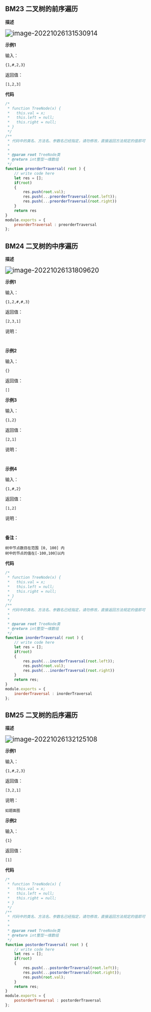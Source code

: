 ## **BM23** **二叉树的前序遍历**

**描述**

<img src="https://aruiblogimages.oss-cn-hangzhou.aliyuncs.com/img/image-20221026131530914.png" alt="image-20221026131530914" style="zoom:150%;" />

**示例1**

输入：

```
{1,#,2,3}
```

返回值：

```
[1,2,3]
```

**代码**

```javascript
/*
 * function TreeNode(x) {
 *   this.val = x;
 *   this.left = null;
 *   this.right = null;
 * }
 */
/**
 * 代码中的类名、方法名、参数名已经指定，请勿修改，直接返回方法规定的值即可
 *
 * 
 * @param root TreeNode类 
 * @return int整型一维数组
 */
function preorderTraversal( root ) {
    // write code here
    let res = [];
    if(root)
    {
        res.push(root.val);
        res.push(...preorderTraversal(root.left));
        res.push(...preorderTraversal(root.right))
    }
    return res
}
module.exports = {
    preorderTraversal : preorderTraversal
};
```

## **BM24** **二叉树的中序遍历**

**描述**

<img src="https://aruiblogimages.oss-cn-hangzhou.aliyuncs.com/img/image-20221026131809620.png" alt="image-20221026131809620" style="zoom:150%;" />

**示例1**

输入：

```
{1,2,#,#,3}
```

返回值：

```
[2,3,1]
```

说明：

```
  
```

**示例2**

输入：

```
{}
```

返回值：

```
[]
```

**示例3**

输入：

```
{1,2}
```

返回值：

```
[2,1]
```

说明：

```
  
```

**示例4**

输入：

```
{1,#,2}
```

返回值：

```
[1,2]
```

说明：

```
  
```

**备注：**

```
树中节点数目在范围 [0, 100] 内
树中的节点的值在[-100,100]以内
```

**代码**

```javascript
/*
 * function TreeNode(x) {
 *   this.val = x;
 *   this.left = null;
 *   this.right = null;
 * }
 */
/**
 * 代码中的类名、方法名、参数名已经指定，请勿修改，直接返回方法规定的值即可
 *
 * 
 * @param root TreeNode类 
 * @return int整型一维数组
 */
function inorderTraversal( root ) {
    // write code here
    let res = [];
    if(root)
    {
        res.push(...inorderTraversal(root.left));
        res.push(root.val);
        res.push(...inorderTraversal(root.right))
    }
    return res;
}
module.exports = {
    inorderTraversal : inorderTraversal
};
```

## **BM25** **二叉树的后序遍历**

**描述**

<img src="https://aruiblogimages.oss-cn-hangzhou.aliyuncs.com/img/image-20221026132125108.png" alt="image-20221026132125108" style="zoom:150%;" />

**示例1**

输入：

```
{1,#,2,3}
```

返回值：

```
[3,2,1]
```

说明：

```
如题面图  
```

**示例2**

输入：

```
{1}
```

返回值：

```
[1]
```

**代码**

```javascript
/*
 * function TreeNode(x) {
 *   this.val = x;
 *   this.left = null;
 *   this.right = null;
 * }
 */
/**
 * 代码中的类名、方法名、参数名已经指定，请勿修改，直接返回方法规定的值即可
 *
 * 
 * @param root TreeNode类 
 * @return int整型一维数组
 */
function postorderTraversal( root ) {
    // write code here
    let res = [];
    if(root)
    {
        res.push(...postorderTraversal(root.left));
        res.push(...postorderTraversal(root.right));
        res.push(root.val);
    }
    return res;
}
module.exports = {
    postorderTraversal : postorderTraversal
};
```




